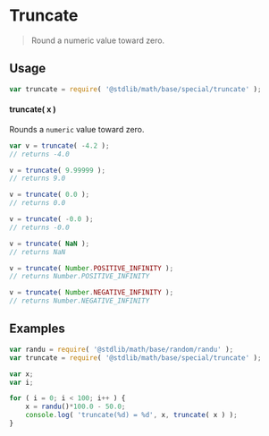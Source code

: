 Truncate
===

> Round a numeric value toward zero.

<!-- <usage> -->

## Usage

``` javascript
var truncate = require( '@stdlib/math/base/special/truncate' );
```

#### truncate( x )

Rounds a `numeric` value toward zero.

``` javascript
var v = truncate( -4.2 );
// returns -4.0

v = truncate( 9.99999 );
// returns 9.0

v = truncate( 0.0 );
// returns 0.0

v = truncate( -0.0 );
// returns -0.0

v = truncate( NaN );
// returns NaN

v = truncate( Number.POSITIVE_INFINITY );
// returns Number.POSITIVE_INFINITY

v = truncate( Number.NEGATIVE_INFINITY );
// returns Number.NEGATIVE_INFINITY
```

<!-- </usage> -->


<!-- <examples> -->

## Examples

``` javascript
var randu = require( '@stdlib/math/base/random/randu' );
var truncate = require( '@stdlib/math/base/special/truncate' );

var x;
var i;

for ( i = 0; i < 100; i++ ) {
    x = randu()*100.0 - 50.0;
    console.log( 'truncate(%d) = %d', x, truncate( x ) );
}
```

<!-- </examples> -->


<!-- <links> -->

<!-- </links> -->

